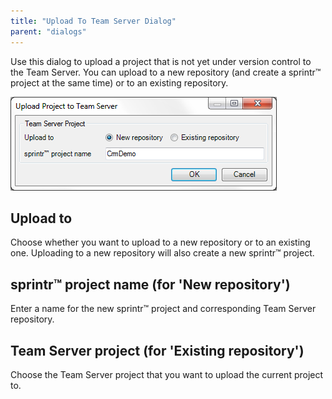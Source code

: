```yaml
---
title: "Upload To Team Server Dialog"
parent: "dialogs"
---
```

Use this dialog to upload a project that is not yet under version control to the Team Server. You can upload to a new repository (and create a sprintr™ project at the same time) or to an existing repository.

![](attachments/4194437/4325461.png)

## Upload to

Choose whether you want to upload to a new repository or to an existing one. Uploading to a new repository will also create a new sprintr™ project.

## sprintr™ project name (for 'New repository')

Enter a name for the new sprintr™ project and corresponding Team Server repository.

## Team Server project (for 'Existing repository')

Choose the Team Server project that you want to upload the current project to.
